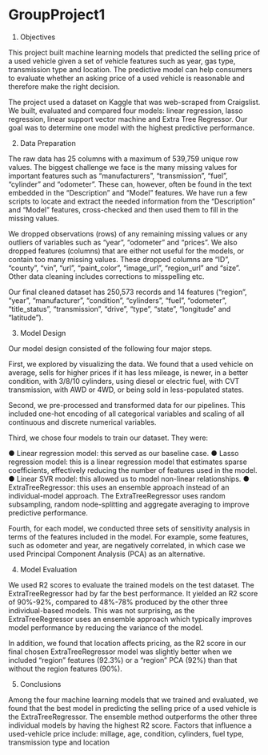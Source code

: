 # GroupProject1

1.	Objectives

This project built machine learning models that predicted the selling price of a used vehicle given a set of vehicle features such as year, gas type, transmission type and location. The predictive model can help consumers to evaluate whether an asking price of a used vehicle is reasonable and therefore make the right decision. 

The project used a dataset on Kaggle that was web-scraped from Craigslist. We built, evaluated and compared four models: linear regression, lasso regression, linear support vector machine and Extra Tree Regressor. Our goal was to determine one model with the highest predictive performance. 


2.	Data Preparation

The raw data has 25 columns with a maximum of 539,759 unique row values. The biggest challenge we face is the many missing values for important features such as “manufacturers”, “transmission”, “fuel”, “cylinder” and “odometer”. These can, however, often be found in the text embedded in the “Description” and “Model” features. We have run a few scripts to locate and extract the needed information from the “Description” and “Model” features, cross-checked and then used them to fill in the missing values.

We dropped observations (rows) of any remaining missing values or any outliers of variables such as “year”, “odometer” and “prices”. We also dropped features (columns) that are either not useful for the models, or contain too many missing values.  These dropped columns are “ID”, “county”, “vin”, “url”, “paint_color”, “image_url”, “region_url” and “size”. Other data cleaning includes corrections to misspelling etc. 

Our final cleaned dataset has 250,573 records and 14 features (“region”, “year”, “manufacturer”, “condition”, “cylinders”, “fuel”, “odometer”, “title_status”, “transmission”, “drive”, “type”, “state”, “longitude” and “latitude”).


3.	Model Design

Our model design consisted of the following four major steps. 

First, we explored by visualizing the data. We found that a used vehicle on average, sells for higher prices if it has less mileage, is newer, in a better condition, with 3/8/10 cylinders, using diesel or electric fuel, with CVT transmission, with AWD or 4WD, or being sold in less-populated states. 

Second, we pre-processed and transformed data for our pipelines. This included one-hot encoding of all categorical variables and scaling of all continuous and discrete numerical variables. 

Third, we chose four models to train our dataset. They were:

●	Linear regression model: this served as our baseline case.
●	Lasso regression model: this is a linear regression model that estimates sparse coefficients, effectively reducing the number of features used in the model. 
●	Linear SVR model: this allowed us to model non-linear relationships.
●	ExtraTreeRegressor: this uses an ensemble approach instead of an individual-model approach. The ExtraTreeRegressor uses random subsampling, random node-splitting and aggregate averaging to improve predictive performance.

Fourth, for each model, we conducted three sets of sensitivity analysis in terms of the features included in the model. For example, some features, such as odometer and year, are negatively correlated, in which case we used Principal Component Analysis (PCA) as an alternative. 


4.	Model Evaluation

We used R2 scores to evaluate the trained models on the test dataset. The ExtraTreeRegressor had by far the best performance. It yielded an R2 score of 90%-92%, compared to 48%-78% produced by the other three individual-based models. This was not surprising, as the ExtraTreeRegressor uses an ensemble approach which typically improves model performance by reducing the variance of the model.

In addition, we found that location affects pricing, as the R2 score in our final chosen ExtraTreeRegressor model was slightly better when we included “region” features (92.3%) or a “region” PCA (92%) than that without the region features (90%).  


5.	Conclusions

Among the four machine learning models that we trained and evaluated, we found that the best model in predicting the selling price of a used vehicle is the ExtraTreeRegressor. The ensemble method outperforms the other three individual models by having the highest R2 score. Factors that influence a used-vehicle price include: millage, age, condition, cylinders, fuel type, transmission type and location
